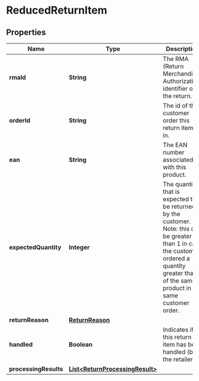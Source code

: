 # ReducedReturnItem

## Properties

 Name                  | Type                                                                | Description                                                                                                                                                                                           | Notes      
-----------------------|---------------------------------------------------------------------|-------------------------------------------------------------------------------------------------------------------------------------------------------------------------------------------------------|------------
 **rmaId**             | **String**                                                          | The RMA (Return Merchandise Authorization) identifier of the return.                                                                                                                                  |
 **orderId**           | **String**                                                          | The id of the customer order this return item is in.                                                                                                                                                  |
 **ean**               | **String**                                                          | The EAN number associated with this product.                                                                                                                                                          |
 **expectedQuantity**  | **Integer**                                                         | The quantity that is expected to be returned by the customer. Note: this can be greater than 1 in case the customer ordered a quantity greater than 1 of the same product in the same customer order. |
 **returnReason**      | [**ReturnReason**](ReturnReason.md)                                 |                                                                                                                                                                                                       | [optional] 
 **handled**           | **Boolean**                                                         | Indicates if this return item has been handled (by the retailer).                                                                                                                                     | [optional] 
 **processingResults** | [**List&lt;ReturnProcessingResult&gt;**](ReturnProcessingResult.md) |                                                                                                                                                                                                       | 



